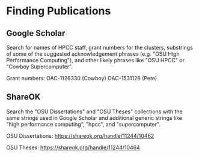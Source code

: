 # Finding Publications

## Google Scholar

Search for names of HPCC staff, grant numbers for the clusters, substrings of some of the suggested acknowledgement phrases (e.g. "OSU High Performance Computing"), and other likely phrases like "OSU HPCC" or "Cowboy Supercomputer".

Grant numbers:
    OAC-1126330 (Cowboy)
    OAC-1531128 (Pete)

## ShareOK

Search the "OSU Dissertations" and "OSU Theses" collections with the same strings used in Google Scholar and additional generic strings like "high performance computing", "hpcc", and "supercomputer".

OSU Dissertations: https://shareok.org/handle/11244/10462

OSU Theses: https://shareok.org/handle/11244/10464
